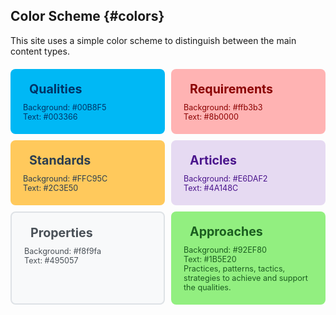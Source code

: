 <style>
.color-grid {
  display: grid;
  grid-template-columns: 1fr 1fr;
  gap: 10px;
  margin-top: 20px;
}

.color-grid-item {
  padding: 20px;
  border-radius: 8px;
  transition: transform 0.2s;
  text-align: left;
}

.color-grid-item:hover {
  transform: scale(1.05);
}

.color-name {
  font-size: 1.4em;
  font-weight: bold;
  display: flex;
  align-items: center;
  gap: 10px;
}

.color-name i {
  font-size: 1.4em;
  filter: drop-shadow(0 2px 4px rgba(0,0,0,0.15));
}

.color-codes {
  font-size: 0.9em;
  margin-top: 10px;
}

/* colors synced with _todo/updated-color-scheme.html */
/* Qualities */
.q-bg { background-color: #00B8F5; color: #003366; }
.q-ico { color: #003366; }
/* Requirements (moved to soft red) */
.r-bg { background-color: #ffb3b3; color: #8b0000; }
.r-ico { color: #8b0000; }
/* Standards */
.s-bg { background-color: #FFC95C; color: #2C3E50; }
.s-ico { color: #2C3E50; }
/* Articles */
.a-bg { background-color: #E6DAF2; color: #4A148C; }
.a-ico { color: #4A148C; }
/* Properties */
.p-bg { background-color: #f8f9fa; color: #495057; border: 2px solid #dee2e6; }
.p-ico { color: #495057; }
/* Approaches (new, green) */
.ap-bg { background-color: #92EF80; color: #1B5E20; }
.ap-ico { color: #1B5E20; }
</style>

## Color Scheme {#colors}

This site uses a simple color scheme to distinguish between the main content types.

<div class="color-grid">
  <div class="color-grid-item q-bg">
    <div class="color-name"><i class="fa-solid fa-gem q-ico"></i> Qualities</div>
    <div class="color-codes">Background: #00B8F5<br>Text: #003366</div>
  </div>
  <div class="color-grid-item r-bg">
    <div class="color-name"><i class="fa-solid fa-bullseye r-ico"></i> Requirements</div>
    <div class="color-codes">Background: #ffb3b3<br>Text: #8b0000</div>
  </div>
  <div class="color-grid-item s-bg">
    <div class="color-name"><i class="fa-solid fa-award s-ico"></i> Standards</div>
    <div class="color-codes">Background: #FFC95C<br>Text: #2C3E50</div>
  </div>
  <div class="color-grid-item a-bg">
    <div class="color-name"><i class="fa-solid fa-file-lines a-ico"></i> Articles</div>
    <div class="color-codes">Background: #E6DAF2<br>Text: #4A148C</div>
  </div>
  <div class="color-grid-item p-bg" style="grid-column: 1;">
    <div class="color-name"><i class="fa-solid fa-tag p-ico"></i> Properties</div>
    <div class="color-codes">Background: #f8f9fa<br>Text: #495057</div>
  </div>
  <div class="color-grid-item ap-bg" style="grid-column: 2;">
    <div class="color-name"><i class="fa-solid fa-puzzle-piece ap-ico"></i> Approaches</div>
    <div class="color-codes">Background: #92EF80<br>Text: #1B5E20<br>Practices, patterns, tactics, strategies to achieve and support the qualities.</div>
  </div>
</div>
